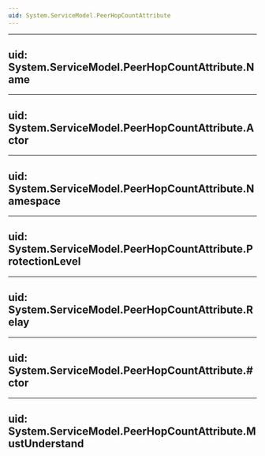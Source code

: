 ```yaml
---
uid: System.ServiceModel.PeerHopCountAttribute
---
```


---
uid: System.ServiceModel.PeerHopCountAttribute.Name
---

---
uid: System.ServiceModel.PeerHopCountAttribute.Actor
---

---
uid: System.ServiceModel.PeerHopCountAttribute.Namespace
---

---
uid: System.ServiceModel.PeerHopCountAttribute.ProtectionLevel
---

---
uid: System.ServiceModel.PeerHopCountAttribute.Relay
---

---
uid: System.ServiceModel.PeerHopCountAttribute.#ctor
---

---
uid: System.ServiceModel.PeerHopCountAttribute.MustUnderstand
---
